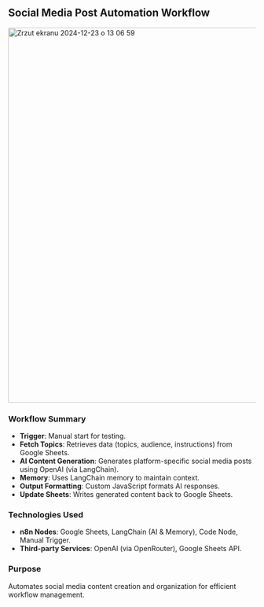 ## Social Media Post Automation Workflow  

<img width="763" alt="Zrzut ekranu 2024-12-23 o 13 06 59" src="https://github.com/user-attachments/assets/5327f63b-99e3-4cee-9836-243a0db909e3" />

### Workflow Summary  
- **Trigger**: Manual start for testing.  
- **Fetch Topics**: Retrieves data (topics, audience, instructions) from Google Sheets.  
- **AI Content Generation**: Generates platform-specific social media posts using OpenAI (via LangChain).  
- **Memory**: Uses LangChain memory to maintain context.  
- **Output Formatting**: Custom JavaScript formats AI responses.  
- **Update Sheets**: Writes generated content back to Google Sheets.  

### Technologies Used  
- **n8n Nodes**: Google Sheets, LangChain (AI & Memory), Code Node, Manual Trigger.  
- **Third-party Services**: OpenAI (via OpenRouter), Google Sheets API.  

### Purpose  
Automates social media content creation and organization for efficient workflow management.  
